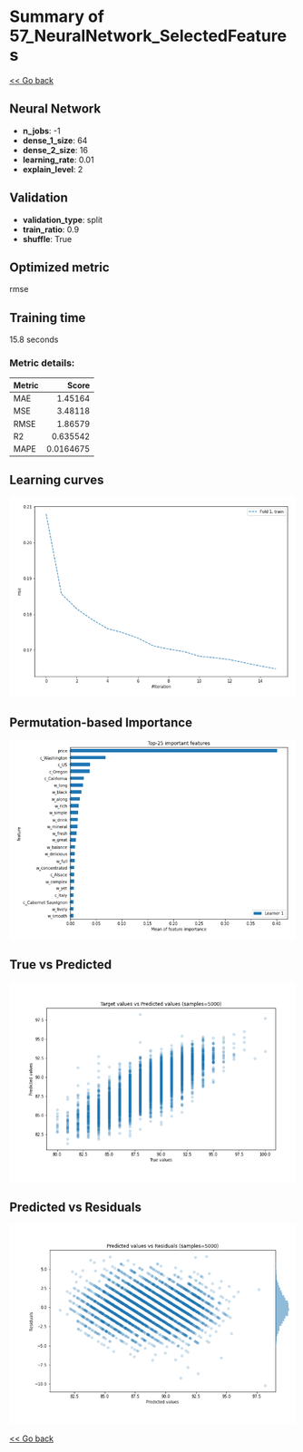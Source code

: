 # Summary of 57_NeuralNetwork_SelectedFeatures

[<< Go back](../README.md)


## Neural Network
- **n_jobs**: -1
- **dense_1_size**: 64
- **dense_2_size**: 16
- **learning_rate**: 0.01
- **explain_level**: 2

## Validation
 - **validation_type**: split
 - **train_ratio**: 0.9
 - **shuffle**: True

## Optimized metric
rmse

## Training time

15.8 seconds

### Metric details:
| Metric   |     Score |
|:---------|----------:|
| MAE      | 1.45164   |
| MSE      | 3.48118   |
| RMSE     | 1.86579   |
| R2       | 0.635542  |
| MAPE     | 0.0164675 |



## Learning curves
![Learning curves](learning_curves.png)

## Permutation-based Importance
![Permutation-based Importance](permutation_importance.png)
## True vs Predicted

![True vs Predicted](true_vs_predicted.png)


## Predicted vs Residuals

![Predicted vs Residuals](predicted_vs_residuals.png)



[<< Go back](../README.md)
